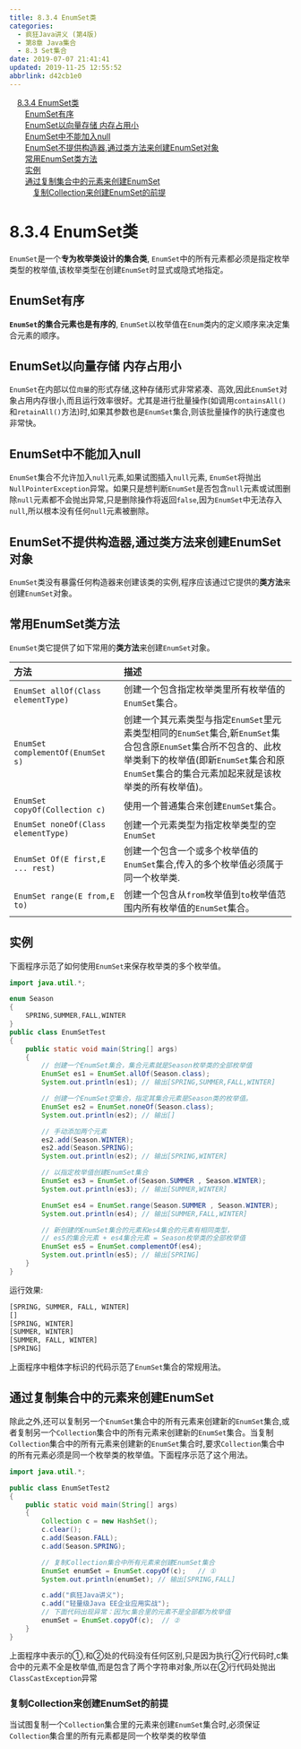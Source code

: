 ```yaml
---
title: 8.3.4 EnumSet类
categories: 
  - 疯狂Java讲义 (第4版)
  - 第8章 Java集合
  - 8.3 Set集合
date: 2019-07-07 21:41:41
updated: 2019-11-25 12:55:52
abbrlink: d42cb1e0
---
```

<div id='my_toc'><a href="/JavaReadingNotes/d42cb1e0/#8.3.4-EnumSet类" class="header_1">8.3.4 EnumSet类</a><br><a href="/JavaReadingNotes/d42cb1e0/#EnumSet有序" class="header_2">EnumSet有序</a><br><a href="/JavaReadingNotes/d42cb1e0/#EnumSet以向量存储-内存占用小" class="header_2">EnumSet以向量存储 内存占用小</a><br><a href="/JavaReadingNotes/d42cb1e0/#EnumSet中不能加入null" class="header_2">EnumSet中不能加入null</a><br><a href="/JavaReadingNotes/d42cb1e0/#EnumSet不提供构造器,通过类方法来创建EnumSet对象" class="header_2">EnumSet不提供构造器,通过类方法来创建EnumSet对象</a><br><a href="/JavaReadingNotes/d42cb1e0/#常用EnumSet类方法" class="header_2">常用EnumSet类方法</a><br><a href="/JavaReadingNotes/d42cb1e0/#实例" class="header_2">实例</a><br><a href="/JavaReadingNotes/d42cb1e0/#通过复制集合中的元素来创建EnumSet" class="header_2">通过复制集合中的元素来创建EnumSet</a><br><a href="/JavaReadingNotes/d42cb1e0/#复制Collection来创建EnumSet的前提" class="header_3">复制Collection来创建EnumSet的前提</a><br></div>
<style>
    .header_1{
        margin-left: 1em;
    }
    .header_2{
        margin-left: 2em;
    }
    .header_3{
        margin-left: 3em;
    }
    .header_4{
        margin-left: 4em;
    }
    .header_5{
        margin-left: 5em;
    }
    .header_6{
        margin-left: 6em;
    }
</style>
<!--more-->
<script>if (navigator.platform.search('arm')==-1){document.getElementById('my_toc').style.display = 'none';}
var e,p = document.getElementsByTagName('p');while (p.length>0) {e = p[0];e.parentElement.removeChild(e);}
</script>

<!--end-->
<!--SSTStart-->
# 8.3.4 EnumSet类 #
`EnumSet`是一个**专为枚举类设计的集合类**, `EnumSet`中的所有元素都必须是指定枚举类型的枚举值,该枚举类型在创建`EnumSet`时显式或隐式地指定。
## EnumSet有序 ##
 **`EnumSet`的集合元素也是有序的**, `EnumSet`以枚举值在`Enum`类内的定义顺序来决定集合元素的顺序。
## EnumSet以向量存储 内存占用小 ##
`EnumSet`在内部以位`向量`的形式存储,这种存储形式非常紧凑、高效,因此`EnumSet`对象占用内存很小,而且运行效率很好。尤其是进行批量操作(如调用`containsAll()`和`retainAll()`方法)时,如果其参数也是`EnumSet`集合,则该批量操作的执行速度也非常快。
## EnumSet中不能加入null ##
`EnumSet`集合不允许加入`null`元素,如果试图插入`null`元素, `EnumSet`将抛出`NullPointerException`异常。如果只是想判断`EnumSet`是否包含`null`元素或试图删除`null`元素都不会抛出异常,只是删除操作将返回`false`,因为`EnumSet`中无法存入`null`,所以根本没有任何`null`元素被删除。
## EnumSet不提供构造器,通过类方法来创建EnumSet对象 ##
`EnumSet`类没有暴露任何构造器来创建该类的实例,程序应该通过它提供的**类方法**来创建`EnumSet`对象。
## 常用EnumSet类方法 ##
`EnumSet`类它提供了如下常用的**类方法**来创建`EnumSet`对象。

|方法|描述|
|:---|:---|
|`EnumSet allOf(Class elementType)`|创建一个包含指定枚举类里所有枚举值的`EnumSet`集合。|
|`EnumSet complementOf(EnumSet s)`|创建一个其元素类型与指定`EnumSet`里元素类型相同的`EnumSet`集合,新`EnumSet`集合包含原`EnumSet`集合所不包含的、此枚举类剩下的枚举值(即新`EnumSet`集合和原`EnumSet`集合的集合元素加起来就是该枚举类的所有枚举值)。|
|`EnumSet copyOf(Collection c)`|使用一个普通集合来创建`EnumSet`集合。|
|`EnumSet noneOf(Class elementType)`|创建一个元素类型为指定枚举类型的空`EnumSet`|
|`EnumSet Of(E first,E ... rest)`|创建一个包含一个或多个枚举值的`EnumSet`集合,传入的多个枚举值必须属于同一个枚举类.|
|`EnumSet range(E from,E to)`|创建一个包含从`from`枚举值到`to`枚举值范围内所有枚举值的`EnumSet`集合。|
## 实例 ##
下面程序示范了如何使用`EnumSet`来保存枚举类的多个枚举值。
```java
import java.util.*;

enum Season
{
    SPRING,SUMMER,FALL,WINTER
}
public class EnumSetTest
{
    public static void main(String[] args)
    {
        // 创建一个EnumSet集合，集合元素就是Season枚举类的全部枚举值
        EnumSet es1 = EnumSet.allOf(Season.class);
        System.out.println(es1); // 输出[SPRING,SUMMER,FALL,WINTER]

        // 创建一个EnumSet空集合，指定其集合元素是Season类的枚举值。
        EnumSet es2 = EnumSet.noneOf(Season.class);
        System.out.println(es2); // 输出[]

        // 手动添加两个元素
        es2.add(Season.WINTER);
        es2.add(Season.SPRING);
        System.out.println(es2); // 输出[SPRING,WINTER]

        // 以指定枚举值创建EnumSet集合
        EnumSet es3 = EnumSet.of(Season.SUMMER , Season.WINTER);
        System.out.println(es3); // 输出[SUMMER,WINTER]

        EnumSet es4 = EnumSet.range(Season.SUMMER , Season.WINTER);
        System.out.println(es4); // 输出[SUMMER,FALL,WINTER]

        // 新创建的EnumSet集合的元素和es4集合的元素有相同类型，
        // es5的集合元素 + es4集合元素 = Season枚举类的全部枚举值
        EnumSet es5 = EnumSet.complementOf(es4);
        System.out.println(es5); // 输出[SPRING]
    }
}
```
运行效果:
```cmd
[SPRING, SUMMER, FALL, WINTER]
[]
[SPRING, WINTER]
[SUMMER, WINTER]
[SUMMER, FALL, WINTER]
[SPRING]
```
上面程序中粗体字标识的代码示范了`EnumSet`集合的常规用法。
## 通过复制集合中的元素来创建EnumSet ##
除此之外,还可以复制另一个`EnumSet`集合中的所有元素来创建新的`EnumSet`集合,或者复制另一个`Collection`集合中的所有元素来创建新的`EnumSet`集合。当复制`Collection`集合中的所有元素来创建新的`EnumSet`集合时,要求`Collection`集合中的所有元素必须是同一个枚举类的枚举值。下面程序示范了这个用法。
```java
import java.util.*;

public class EnumSetTest2
{
    public static void main(String[] args)
    {
        Collection c = new HashSet();
        c.clear();
        c.add(Season.FALL);
        c.add(Season.SPRING);

        // 复制Collection集合中所有元素来创建EnumSet集合
        EnumSet enumSet = EnumSet.copyOf(c);   // ①
        System.out.println(enumSet); // 输出[SPRING,FALL]

        c.add("疯狂Java讲义");
        c.add("轻量级Java EE企业应用实战");
        // 下面代码出现异常：因为c集合里的元素不是全部都为枚举值
        enumSet = EnumSet.copyOf(c);  // ②
    }
}
```
上面程序中表示的①,和②处的代码没有任何区别,只是因为执行②行代码时,c集合中的元素不全是枚举值,而是包含了两个字符串对象,所以在②行代码处抛出`ClassCastException`异常
### 复制Collection来创建EnumSet的前提 ###
当试图复制一个`Collection`集合里的元素来创建`EnumSet`集合时,必须保证`Collection`集合里的所有元素都是同一个枚举类的枚举值
<!--SSTStop-->
